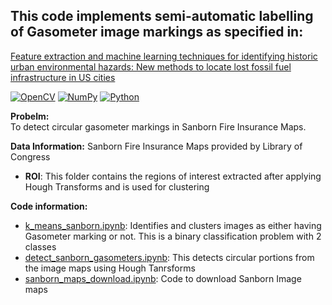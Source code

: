 

## This code implements semi-automatic labelling of Gasometer image markings as specified in:
[Feature extraction and machine learning techniques for identifying historic urban environmental hazards: New methods to locate lost fossil fuel infrastructure in US cities](https://journals.plos.org/plosone/article?id=10.1371/journal.pone.0255507)

[![OpenCV](https://img.shields.io/badge/opencv-%23white.svg?style=for-the-badge&logo=opencv&logoColor=white)](https://opencv.org/) [![NumPy](https://img.shields.io/badge/numpy-%23013243.svg?style=for-the-badge&logo=numpy&logoColor=white)](http://numpy.org) [![Python](https://img.shields.io/badge/python-3670A0?style=for-the-badge&logo=python&logoColor=ffdd54)](https://www.python.org/)  

**Probelm:**  
To detect circular gasometer markings in Sanborn Fire Insurance Maps.

**Data Information:**
Sanborn Fire Insurance Maps provided by Library of Congress  
- **ROI**: This folder contains the regions of interest extracted after applying Hough Transforms and is used for clustering

**Code information:**  
- [k_means_sanborn.ipynb](https://github.com/ashwin4ever/Computer-Vision/blob/main/Detecting_Circles/k_means_sanborn.ipynb): Identifies and clusters images as either having Gasometer marking or not. This is a binary classification problem with 2 classes  
- [detect_sanborn_gasometers.ipynb](https://github.com/ashwin4ever/Computer-Vision/blob/main/Detecting_Circles/detect_sanborn_gasometers.ipynb): This detects circular portions from the image maps using Hough Tanrsforms 
- [sanborn_maps_download.ipynb](https://github.com/ashwin4ever/Computer-Vision/blob/main/Detecting_Circles/sanborn_maps_download.ipynb): Code to download Sanborn Image maps

